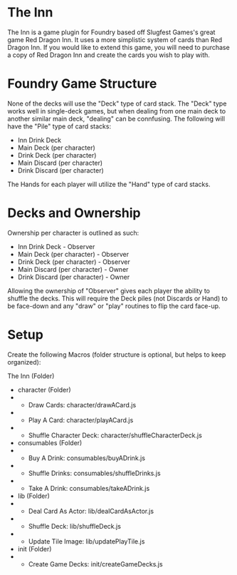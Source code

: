 # The Inn

The Inn is a game plugin for Foundry based off Slugfest Games's great game Red Dragon Inn.  It uses a more simplistic system of cards than Red Dragon Inn.  If you would like to extend this game, you will need to purchase a copy of Red Dragon Inn and create the cards you wish to play with.

# Foundry Game Structure

None of the decks will use the "Deck" type of card stack.  The "Deck" type works well in single-deck games, but when dealing from one main deck to another similar main deck, "dealing" can be connfusing.  The following will have the "Pile" type of card stacks:

- Inn Drink Deck
- Main Deck (per character)
- Drink Deck (per character)
- Main Discard (per character)
- Drink Discard (per character)

The Hands for each player will utilize the "Hand" type of card stacks.

# Decks and Ownership

Ownership per character is outlined as such:

  - Inn Drink Deck - Observer
  - Main Deck (per character) - Observer
  - Drink Deck (per character) - Observer
  - Main Discard (per character) - Owner
  - Drink Discard (per character) - Owner

Allowing the ownership of "Observer" gives each player the ability to shuffle the decks.  This will require the Deck piles (not Discards or Hand) to be face-down and any "draw" or "play" routines to flip the card face-up.

# Setup

Create the following Macros (folder structure is optional, but helps to keep organized):

   The Inn (Folder)
   - character (Folder)
   - - Draw Cards: character/drawACard.js
   - - Play A Card: character/playACard.js
   - - Shuffle Character Deck: character/shuffleCharacterDeck.js
   - consumables (Folder)
   - - Buy A Drink: consumables/buyADrink.js
   - - Shuffle Drinks: consumables/shuffleDrinks.js
   - - Take A Drink: consumables/takeADrink.js
   - lib (Folder)
   - - Deal Card As Actor: lib/dealCardAsActor.js
   - - Shuffle Deck: lib/shuffleDeck.js
   - - Update Tile Image: lib/updatePlayTile.js
   - init (Folder)
   - - Create Game Decks: init/createGameDecks.js
